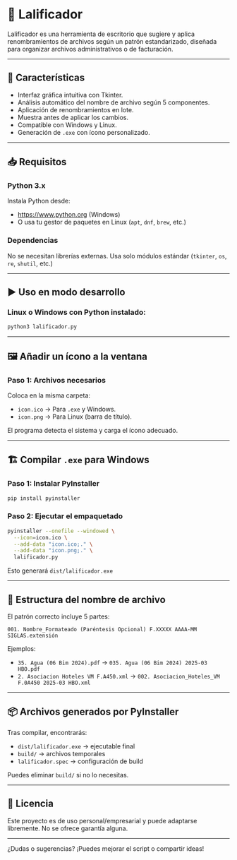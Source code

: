 # 📁 Lalificador

Lalificador es una herramienta de escritorio que sugiere y aplica renombramientos de archivos según un patrón estandarizado, diseñada para organizar archivos administrativos o de facturación.

---

## 🚀 Características

-  Interfaz gráfica intuitiva con Tkinter.
-  Análisis automático del nombre de archivo según 5 componentes.
-  Aplicación de renombramientos en lote.
-  Muestra antes de aplicar los cambios.
-  Compatible con Windows y Linux.
-  Generación de `.exe` con ícono personalizado.

---

## 📥 Requisitos

### Python 3.x

Instala Python desde:

-  https://www.python.org (Windows)
-  O usa tu gestor de paquetes en Linux (`apt`, `dnf`, `brew`, etc.)

### Dependencias

No se necesitan librerías externas. Usa solo módulos estándar (`tkinter`, `os`, `re`, `shutil`, etc.)

---

## ▶️ Uso en modo desarrollo

### Linux o Windows con Python instalado:

```bash
python3 lalificador.py
```

---

## 🖼️ Añadir un ícono a la ventana

### Paso 1: Archivos necesarios

Coloca en la misma carpeta:

-  `icon.ico` → Para `.exe` y Windows.
-  `icon.png` → Para Linux (barra de título).

El programa detecta el sistema y carga el ícono adecuado.

---

## 🏗️ Compilar `.exe` para Windows

### Paso 1: Instalar PyInstaller

```bash
pip install pyinstaller
```

### Paso 2: Ejecutar el empaquetado

```bash
pyinstaller --onefile --windowed \
  --icon=icon.ico \
  --add-data "icon.ico;." \
  --add-data "icon.png;." \
  lalificador.py
```

Esto generará `dist/lalificador.exe`

---

## 🧠 Estructura del nombre de archivo

El patrón correcto incluye 5 partes:

```
001. Nombre_Formateado (Paréntesis Opcional) F.XXXXX AAAA-MM SIGLAS.extensión
```

Ejemplos:

-  `35. Agua (06 Bim 2024).pdf` → `035. Agua (06 Bim 2024) 2025-03 HBO.pdf`
-  `2. Asociacion Hoteles VM F.A450.xml` → `002. Asociacion_Hoteles_VM F.0A450 2025-03 HBO.xml`

---

## 📦 Archivos generados por PyInstaller

Tras compilar, encontrarás:

-  `dist/lalificador.exe` → ejecutable final
-  `build/` → archivos temporales
-  `lalificador.spec` → configuración de build

Puedes eliminar `build/` si no lo necesitas.

---

## 📄 Licencia

Este proyecto es de uso personal/empresarial y puede adaptarse libremente. No se ofrece garantía alguna.

---

¿Dudas o sugerencias? ¡Puedes mejorar el script o compartir ideas!
